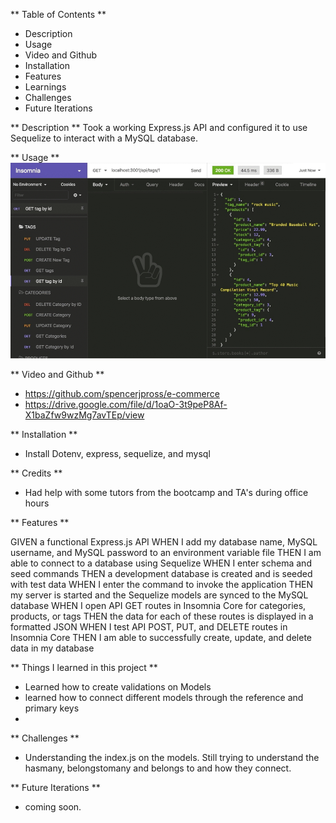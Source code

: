** Table of Contents **
- Description
- Usage
- Video and Github
- Installation
- Features
- Learnings
- Challenges
- Future Iterations


** Description **
Took a working Express.js API and configured it to use Sequelize to interact with a MySQL database.

** Usage **
![screenshot](./Develop/images/Screen%20Shot%202022-09-26%20at%205.11.45%20PM.png)

** Video and Github **
- https://github.com/spencerjpross/e-commerce
- https://drive.google.com/file/d/1oaO-3t9peP8Af-X1baZfw9wzMg7avTEp/view

** Installation **
- Install Dotenv, express, sequelize, and mysql

** Credits **
- Had help with some tutors from the bootcamp and TA's during office hours

** Features **

GIVEN a functional Express.js API
WHEN I add my database name, MySQL username, and MySQL password to an environment variable file
THEN I am able to connect to a database using Sequelize
WHEN I enter schema and seed commands
THEN a development database is created and is seeded with test data
WHEN I enter the command to invoke the application
THEN my server is started and the Sequelize models are synced to the MySQL database
WHEN I open API GET routes in Insomnia Core for categories, products, or tags
THEN the data for each of these routes is displayed in a formatted JSON
WHEN I test API POST, PUT, and DELETE routes in Insomnia Core
THEN I am able to successfully create, update, and delete data in my database

** Things I learned in this project **
- Learned how to create validations on Models
- learned how to connect different models through the reference and primary keys
- 

** Challenges **
- Understanding the index.js on the models.  Still trying to understand the hasmany, belongstomany and belongs to and how they connect.  


** Future Iterations **
- coming soon.